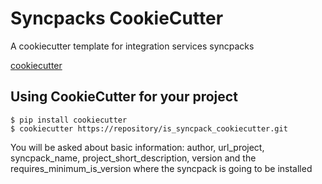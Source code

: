 Syncpacks CookieCutter
========================

A cookiecutter template for integration services syncpacks

[cookiecutter](https://github.com/audreyr/cookiecutter)

Using CookieCutter for your project
-----------------------------------

    $ pip install cookiecutter
    $ cookiecutter https://repository/is_syncpack_cookiecutter.git

You will be asked about basic information:
	author, url_project, syncpack_name, project_short_description, version and the requires_minimum_is_version where the syncpack is going to be installed
